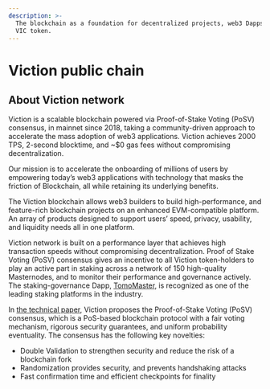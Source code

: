 ```yaml
---
description: >-
  The blockchain as a foundation for decentralized projects, web3 Dapps and the
  VIC token.
---
```


# Viction public chain

## **About Viction network**

Viction is a scalable blockchain powered via Proof-of-Stake Voting (PoSV) consensus, in mainnet since 2018, taking a community-driven approach to accelerate the mass adoption of web3 applications. Viction achieves 2000 TPS, 2-second blocktime, and \~$0 gas fees without compromising decentralization.

Our mission is to accelerate the onboarding of millions of users by empowering today’s web3 applications with technology that masks the friction of Blockchain, all while retaining its underlying benefits.

The Viction blockchain allows web3 builders to build high-performance, and feature-rich blockchain projects on an enhanced EVM-compatible platform. An array of products designed to support users’ speed, privacy, usability, and liquidity needs all in one platform.

Viction network is built on a performance layer that achieves high transaction speeds without compromising decentralization. Proof of Stake Voting (PoSV) consensus gives an incentive to all Viction token-holders to play an active part in staking across a network of 150 high-quality Masternodes, and to monitor their performance and governance actively. The staking-governance Dapp, [TomoMaster](https://master.Viction.com/), is recognized as one of the leading staking platforms in the industry.

In [the technical paper](https://Viction.com/files/technical-whitepaper-1.0.pdf), Viction proposes the Proof-of-Stake Voting (PoSV) consensus, which is a PoS-based blockchain protocol with a fair voting mechanism, rigorous security guarantees, and uniform probability eventuality. The consensus has the following key novelties:

* Double Validation to strengthen security and reduce the risk of a blockchain fork
* Randomization provides security, and prevents handshaking attacks
* Fast confirmation time and efficient checkpoints for finality
